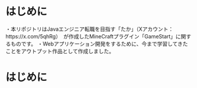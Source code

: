 <h1>はじめに</h1>
・本リポジトリはJavaエンジニア転職を目指す「たか」（Xアカウント：https://x.com/5qhRg）　が作成したMineCraftプラグイン「GameStart」に関するものです。
・Webアプリケーション開発をするために、今まで学習してきたことをアウトプット作品として作成しました。

<h1>はじめに</h1>
